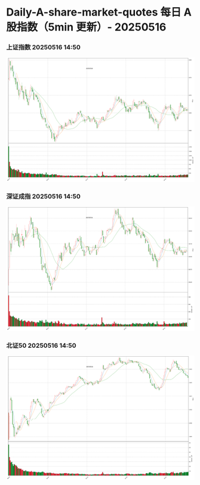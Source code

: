 
# Daily-A-share-market-quotes 每日 A 股指数（5min 更新）- 20250516

### 上证指数 20250516 14:50
![](./fig/2025/5/20250516-sh000001.png)

### 深证成指 20250516 14:50
![](./fig/2025/5/20250516-sz399001.png)

### 北证50 20250516 14:50
![](./fig/2025/5/20250516-bj899050.png)
